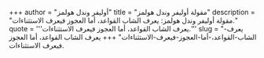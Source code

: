 +++
author = "أوليفر وندل هولمز"
title = "مقولة أوليفر وندل هولمز"
description = "مقولة أوليفر وندل هولمز: يعرف الشاب القواعد، أما العجوز فيعرف الاستثناءات."
quote = '''يعرف الشاب القواعد، أما العجوز فيعرف الاستثناءات.'''
slug = "يعرف-الشاب-القواعد،-أما-العجوز-فيعرف-الاستثناءات"
+++
يعرف الشاب القواعد، أما العجوز فيعرف الاستثناءات.
